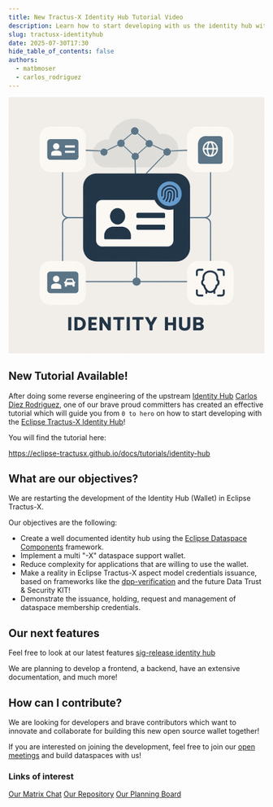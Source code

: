 ```yaml
---
title: New Tractus-X Identity Hub Tutorial Video
description: Learn how to start developing with us the identity hub with a cool video!
slug: tractusx-identityhub
date: 2025-07-30T17:30
hide_table_of_contents: false
authors:
  - matbmoser
  - carlos_rodriguez
---
```


![identityhub logo](identityhub.png)

## New Tutorial Available!

After doing some reverse engineering of the upstream [Identity Hub](https://github.com/eclipse-edc/IdentityHub) [Carlos Diez Rodriguez](https://github.com/CDiezRodriguez), one of our brave proud committers has created an effective tutorial which will guide you from `0 to hero` on how to start developing with the [Eclipse Tractus-X Identity Hub](https://github.com/eclipse-tractusx/tractusx-identityhub)!

You will find the tutorial here:

https://eclipse-tractusx.github.io/docs/tutorials/identity-hub

## What are our objectives?

We are restarting the development of the Identity Hub (Wallet) in Eclipse Tractus-X.

Our objectives are the following:
 - Create a well documented identity hub using the [Eclipse Dataspace Components](https://github.com/eclipse-edc) framework.
 - Implement a multi "-X" dataspace support wallet.
 - Reduce complexity for applications that are willing to use the wallet.
 - Make a reality in Eclipse Tractus-X aspect model credentials issuance, based on frameworks like the [dpp-verification](https://github.com/eclipse-tractusx/digital-product-pass/tree/main/dpp-verification) and the future Data Trust & Security KIT!
 - Demonstrate the issuance, holding, request and management of dataspace membership credentials.

## Our next features

Feel free to look at our latest features [sig-release identity hub](https://github.com/eclipse-tractusx/sig-release/issues?q=state%3Aopen%20label%3Aidentity-hub)

We are planning to develop a frontend, a backend, have an extensive documentation, and much more!

## How can I contribute?

We are looking for developers and brave contributors which want to innovate and collaborate for building this new open source wallet together!

If you are interested on joining the development, feel free to join our [open meetings](https://eclipse-tractusx.github.io/community/open-meetings#Identity%20Hub%20Weekly) and build dataspaces with us!

### Links of interest

[Our Matrix Chat](https://matrix.eecc.de/#/room/%23tractusx-identity-hub:matrix.eclipse.org)
[Our Repository](https://github.com/eclipse-tractusx/tractusx-identityhub)
[Our Planning Board](https://github.com/orgs/eclipse-tractusx/projects/87/views/1)
